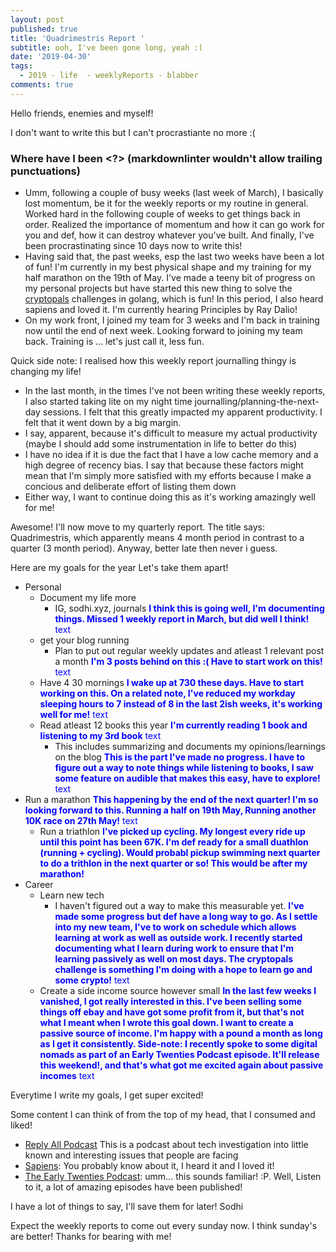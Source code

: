```yaml
---
layout: post
published: true
title: 'Quadrimestris Report '
subtitle: ooh, I've been gone long, yeah :(
date: '2019-04-30'
tags:
  - 2019 - life  - weeklyReports - blabber
comments: true
---
```


Hello friends, enemies and myself!

I don't want to write this but I can't procrastiante no more :(

### Where have I been <?> (markdownlinter wouldn't allow trailing punctuations)

* Umm, following a couple of busy weeks (last week of March), I basically lost momentum, be it for the weekly reports or my routine in general. Worked hard in the following couple of weeks to get things back in order. Realized the importance of momentum and how it can go work for you and def, how it can destroy whatever you've built. And finally, I've been procrastinating since 10 days now to write this!
* Having said that, the past weeks, esp the last two weeks have been a lot of fun! I'm currently in my best physical shape and my training for my half marathon on the 19th of May. I've made a teeny bit of progress on my personal projects but have started this new thing to solve the [cryptopals](cryptopals.com) challenges in golang, which is fun! In this period, I also heard sapiens and loved it. I'm currently hearing Principles by Ray Dalio!
* On my work front, I joined my team for 3 weeks and I'm back in training now until the end of next week. Looking forward to joining my team back. Training is ... let's just call it, less fun.

Quick side note: I realised how this weekly report journalling thingy is changing my life!

* In the last month, in the times I've not been writing these weekly reports, I also started taking lite on my night time journalling/planning-the-next-day sessions. I felt that this greatly impacted my apparent productivity. I felt that it went down by a big margin.
* I say, apparent, because it's difficult to measure my actual productivity (maybe I should add some instrumentation in life to better do this)
* I have no idea if it is due the fact that I have a low cache memory and a high degree of recency bias. I say that because these factors might mean that I'm simply more satisfied with my efforts because I make a concious and deliberate effort of listing them down
* Either way, I want to continue doing this as it's working amazingly well for me!

Awesome!
I'll now move to my quarterly report. The title says: Quadrimestris, which apparently means 4 month period in contrast to a quarter (3 month period). Anyway, better late then never i guess.

Here are my goals for the year
Let's take them apart!

* Personal
  * Document my life more
    * IG, sodhi.xyz, journals   <span style="color:blue">**I think this is going well, I'm documenting things. Missed 1 weekly report in March, but did well I think!** text</span>
  * get your blog running
    * Plan to put out regular weekly updates and atleast 1 relevant post a month  <span style="color:blue">**I'm 3 posts behind on this :( Have to start work on this!** text</span>
  * Have 4 30 mornings  <span style="color:blue">**I wake up at 730 these days. Have to start working on this. On a related note, I've reduced my workday sleeping hours to 7 instead of 8 in the last 2ish weeks, it's working well for me!** text</span>
  * Read atleast 12 books this year <span style="color:blue">**I'm currently reading 1 book and listening to my 3rd book** text</span>
    * This includes summarizing and documents my opinions/learnings on the blog <span style="color:blue">**This is the part I've made no progress. I have to figure out a way to note things while listening to books, I saw some feature on audible that makes this easy, have to explore!** text</span>
* Run a marathon   <span style="color:blue">**This happening by the end of the next quarter! I'm so looking forward to this. Running a half on 19th May, Running another 10K race on 27th May!** text</span>
  * Run a triathlon  <span style="color:blue">**I've picked up cycling. My longest every ride up until this point has been 67K. I'm def ready for a small duathlon (running + cycling). Would probabl pickup swimming next quarter to do a trithlon in the next quarter or so! This would be after my marathon!**</span>
* Career
  * Learn new tech
    * I haven't figured out a way to make this measurable yet. <span style="color:blue">**I've made some progress but def have a long way to go. As I settle into my new team, I've to work on schedule which allows learning at work as well as outside work. I recently started documenting what I learn during work to ensure that I'm learning passively as well on most days. The cryptopals challenge is something I'm doing with a hope to learn go and some crypto!** text</span>
  * Create a side income source however small <span style="color:blue">**In the last few weeks I vanished, I got really interested in this. I've been selling some things off ebay and have got some profit from it, but that's not what I meant when I wrote this goal down. I want to create a passive source of income. I'm happy with a pound a month as long as I get it consistently. Side-note: I recently spoke to some digital nomads as part of an Early Twenties Podcast episode. It'll release this weekend!, and that's what got me excited again about passive incomes** text</span>

Everytime I write my goals, I get super excited!

Some content I can think of from the top of my head, that I consumed and liked!
* [Reply All Podcast](https://gimletmedia.com/shows/reply-all) This is a podcast about tech investigation into little known and interesting issues that people are facing
* [Sapiens](https://www.amazon.co.uk/Sapiens-Humankind-Yuval-Noah-Harari/dp/0099590085/ref=sr_1_1?keywords=sapiens&qid=1556658271&s=gateway&sr=8-1): You probably know about it, I heard it and I loved it!
* [The Early Twenties Podcast](earlytwenties.co): umm... this sounds familiar! :P. Well, Listen to it, a lot of amazing episodes have been published!

I have a lot of things to say, I'll save them for later!
Sodhi

Expect the weekly reports to come out every sunday now. I think sunday's are better!
Thanks for bearing with me!
